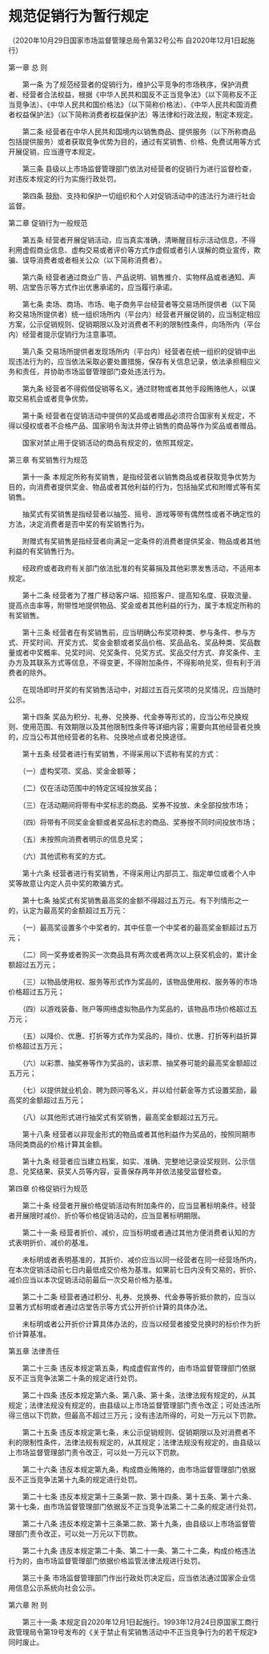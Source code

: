 # 规范促销行为暂行规定

（2020年10月29日国家市场监督管理总局令第32号公布 自2020年12月1日起施行）

 

第一章 总 则

 

　　第一条 为了规范经营者的促销行为，维护公平竞争的市场秩序，保护消费者、经营者合法权益，根据《中华人民共和国反不正当竞争法》（以下简称反不正当竞争法）、《中华人民共和国价格法》（以下简称价格法）、《中华人民共和国消费者权益保护法》（以下简称消费者权益保护法）等法律和行政法规，制定本规定。

　　第二条 经营者在中华人民共和国境内以销售商品、提供服务（以下所称商品包括提供服务）或者获取竞争优势为目的，通过有奖销售、价格、免费试用等方式开展促销，应当遵守本规定。

　　第三条 县级以上市场监督管理部门依法对经营者的促销行为进行监督检查，对违反本规定的行为实施行政处罚。

　　第四条 鼓励、支持和保护一切组织和个人对促销活动中的违法行为进行社会监督。

 

第二章 促销行为一般规范

 

　　第五条 经营者开展促销活动，应当真实准确，清晰醒目标示活动信息，不得利用虚假商业信息、虚构交易或者评价等方式作虚假或者引人误解的商业宣传，欺骗、误导消费者或者相关公众（以下简称消费者）。

　　第六条 经营者通过商业广告、产品说明、销售推介、实物样品或者通知、声明、店堂告示等方式作出优惠承诺的，应当履行承诺。

　　第七条 卖场、商场、市场、电子商务平台经营者等交易场所提供者（以下简称交易场所提供者）统一组织场所内（平台内）经营者开展促销的，应当制定相应方案，公示促销规则、促销期限以及对消费者不利的限制性条件，向场所内（平台内）经营者提示促销行为注意事项。

　　第八条 交易场所提供者发现场所内（平台内）经营者在统一组织的促销中出现违法行为的，应当依法采取必要处置措施，保存有关信息记录，依法承担相应义务和责任，并协助市场监督管理部门查处违法行为。

　　第九条 经营者不得假借促销等名义，通过财物或者其他手段贿赂他人，以谋取交易机会或者竞争优势。

　　第十条 经营者在促销活动中提供的奖品或者赠品必须符合国家有关规定，不得以侵权或者不合格产品、国家明令淘汰并停止销售的商品等作为奖品或者赠品。

　　国家对禁止用于促销活动的商品有规定的，依照其规定。

 

第三章 有奖销售行为规范

 

　　第十一条 本规定所称有奖销售，是指经营者以销售商品或者获取竞争优势为目的，向消费者提供奖金、物品或者其他利益的行为，包括抽奖式和附赠式等有奖销售。

　　抽奖式有奖销售是指经营者以抽签、摇号、游戏等带有偶然性或者不确定性的方法，决定消费者是否中奖的有奖销售行为。

　　附赠式有奖销售是指经营者向满足一定条件的消费者提供奖金、物品或者其他利益的有奖销售行为。

　　经政府或者政府有关部门依法批准的有奖募捐及其他彩票发售活动，不适用本规定。

　　第十二条 经营者为了推广移动客户端、招揽客户、提高知名度、获取流量、提高点击率等，附带性地提供物品、奖金或者其他利益的行为，属于本规定所称的有奖销售。

　　第十三条 经营者在有奖销售前，应当明确公布奖项种类、参与条件、参与方式、开奖时间、开奖方式、奖金金额或者奖品价格、奖品品名、奖品种类、奖品数量或者中奖概率、兑奖时间、兑奖条件、兑奖方式、奖品交付方式、弃奖条件、主办方及其联系方式等信息，不得变更，不得附加条件，不得影响兑奖，但有利于消费者的除外。

　　在现场即时开奖的有奖销售活动中，对超过五百元奖项的兑奖情况，应当随时公示。

　　第十四条 奖品为积分、礼券、兑换券、代金券等形式的，应当公布兑换规则、使用范围、有效期限以及其他限制性条件等详细内容；需要向其他经营者兑换的，应当公布其他经营者的名称、兑换地点或者兑换途径。

　　第十五条 经营者进行有奖销售，不得采用以下谎称有奖的方式：

　　（一）虚构奖项、奖品、奖金金额等；

　　（二）仅在活动范围中的特定区域投放奖品；

　　（三）在活动期间将带有中奖标志的商品、奖券不投放、未全部投放市场；

　　（四）将带有不同奖金金额或者奖品标志的商品、奖券按不同时间投放市场；

　　（五）未按照向消费者明示的信息兑奖；

　　（六）其他谎称有奖的方式。

　　第十六条 经营者进行有奖销售，不得采用让内部员工、指定单位或者个人中奖等故意让内定人员中奖的欺骗方式。

　　第十七条 抽奖式有奖销售最高奖的金额不得超过五万元。有下列情形之一的，认定为最高奖的金额超过五万元：

　　（一）最高奖设置多个中奖者的，其中任意一个中奖者的最高奖金额超过五万元；

　　（二）同一奖券或者购买一次商品具有两次或者两次以上获奖机会的，累计金额超过五万元；

　　（三）以物品使用权、服务等形式作为奖品的，该物品使用权、服务等的市场价格超过五万元；

　　（四）以游戏装备、账户等网络虚拟物品作为奖品的，该物品市场价格超过五万元；

　　（五）以降价、优惠、打折等方式作为奖品的，降价、优惠、打折等利益折算价格超过五万元；

　　（六）以彩票、抽奖券等作为奖品的，该彩票、抽奖券可能的最高奖金额超过五万元；

　　（七）以提供就业机会、聘为顾问等名义，并以给付薪金等方式设置奖励，最高奖的金额超过五万元；

　　（八）以其他形式进行抽奖式有奖销售，最高奖金额超过五万元。

　　第十八条 经营者以非现金形式的物品或者其他利益作为奖品的，按照同期市场同类商品的价格计算其金额。

　　第十九条 经营者应当建立档案，如实、准确、完整地记录设奖规则、公示信息、兑奖结果、获奖人员等内容，妥善保存两年并依法接受监督检查。

 

第四章 价格促销行为规范

 

　　第二十条 经营者开展价格促销活动有附加条件的，应当显著标明条件。经营者开展限时减价、折价等价格促销活动的，应当显著标明期限。

　　第二十一条 经营者折价、减价，应当标明或者通过其他方便消费者认知的方式表明折价、减价的基准。

　　未标明或者表明基准的，其折价、减价应当以同一经营者在同一经营场所内，在本次促销活动前七日内最低成交价格为基准。如果前七日内没有交易的，折价、减价应当以本次促销活动前最后一次交易价格为基准。

　　第二十二条 经营者通过积分、礼券、兑换券、代金券等折抵价款的，应当以显著方式标明或者通过店堂告示等方式公开折价计算的具体办法。

　　未标明或者公开折价计算具体办法的，应当以经营者接受兑换时的标价作为折价计算基准。

 

第五章 法律责任

 

　　第二十三条 违反本规定第五条，构成虚假宣传的，由市场监督管理部门依据反不正当竞争法第二十条的规定进行处罚。

　　第二十四条 违反本规定第六条、第八条、第十条，法律法规有规定的，从其规定；法律法规没有规定的，由县级以上市场监督管理部门责令改正；可处违法所得三倍以下罚款，但最高不超过三万元；没有违法所得的，可处一万元以下罚款。

　　第二十五条 违反本规定第七条，未公示促销规则、促销期限以及对消费者不利的限制性条件，法律法规有规定的，从其规定；法律法规没有规定的，由县级以上市场监督管理部门责令改正，可以处一万元以下罚款。

　　第二十六条 违反本规定第九条，构成商业贿赂的，由市场监督管理部门依据反不正当竞争法第十九条的规定进行处罚。

　　第二十七条 违反本规定第十三条第一款、第十四条、第十五条、第十六条、第十七条，由市场监督管理部门依据反不正当竞争法第二十二条的规定进行处罚。

　　第二十八条 违反本规定第十三条第二款、第十九条，由县级以上市场监督管理部门责令改正，可以处一万元以下罚款。

　　第二十九条 违反本规定第二十条、第二十一条、第二十二条，构成价格违法行为的，由市场监督管理部门依据价格监管法律法规进行处罚。

　　第三十条 市场监督管理部门作出行政处罚决定后，应当依法通过国家企业信用信息公示系统向社会公示。

 

第六章 附 则

 

　　第三十一条 本规定自2020年12月1日起施行。1993年12月24日原国家工商行政管理局令第19号发布的《关于禁止有奖销售活动中不正当竞争行为的若干规定》同时废止。